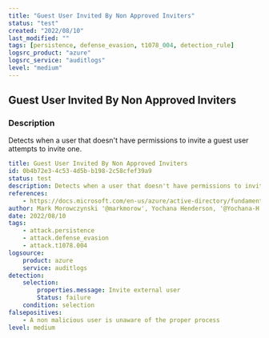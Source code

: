 ```yaml
---
title: "Guest User Invited By Non Approved Inviters"
status: "test"
created: "2022/08/10"
last_modified: ""
tags: [persistence, defense_evasion, t1078_004, detection_rule]
logsrc_product: "azure"
logsrc_service: "auditlogs"
level: "medium"
---
```


## Guest User Invited By Non Approved Inviters

### Description

Detects when a user that doesn't have permissions to invite a guest user attempts to invite one.

```yml
title: Guest User Invited By Non Approved Inviters
id: 0b4b72e3-4c53-4d5b-b198-2c58cfef39a9
status: test
description: Detects when a user that doesn't have permissions to invite a guest user attempts to invite one.
references:
    - https://docs.microsoft.com/en-us/azure/active-directory/fundamentals/security-operations-privileged-accounts#things-to-monitor
author: Mark Morowczynski '@markmorow', Yochana Henderson, '@Yochana-H'
date: 2022/08/10
tags:
    - attack.persistence
    - attack.defense_evasion
    - attack.t1078.004
logsource:
    product: azure
    service: auditlogs
detection:
    selection:
        properties.message: Invite external user
        Status: failure
    condition: selection
falsepositives:
    - A non malicious user is unaware of the proper process
level: medium

```
